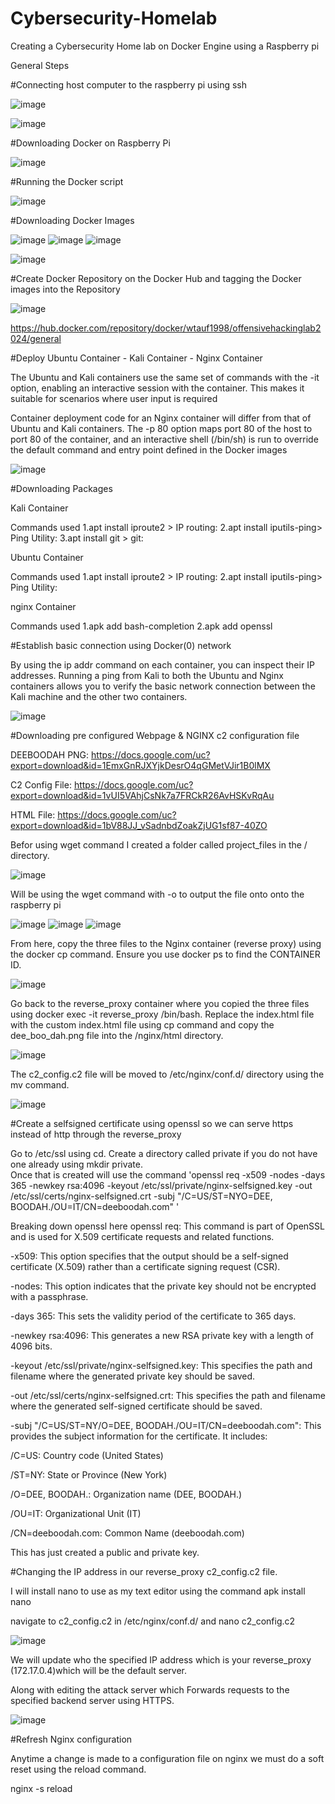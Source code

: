 # Cybersecurity-Homelab
Creating a Cybersecurity Home lab on Docker Engine using a Raspberry pi

General Steps

#Connecting host computer to the raspberry pi using ssh

![image](https://github.com/Will-Tauferner/Cybersecurity-Homelab/assets/112906919/628ba0c1-eb52-44fb-a5d6-5a5f1fb53ce6)

![image](https://github.com/Will-Tauferner/Cybersecurity-Homelab/assets/112906919/1a565ef0-f0e8-44a0-b698-fec0cf44a52d)

#Downloading Docker on Raspberry Pi

![image](https://github.com/Will-Tauferner/Cybersecurity-Homelab/assets/112906919/45014604-2502-43d7-9d64-fa3e8d30e2ca)

#Running the Docker script 

![image](https://github.com/Will-Tauferner/Cybersecurity-Homelab/assets/112906919/eadfb108-c17d-44d8-a06d-e1b39cb7fd5a)

#Downloading Docker Images 

![image](https://github.com/Will-Tauferner/Cybersecurity-Homelab/assets/112906919/fde9a681-99a3-4601-99b3-21e81d669d39)
![image](https://github.com/Will-Tauferner/Cybersecurity-Homelab/assets/112906919/a5bfbdfb-8554-4321-a976-b5132f0e26f8)
![image](https://github.com/Will-Tauferner/Cybersecurity-Homelab/assets/112906919/ebb2e18f-c041-4190-9b48-3f925f45c4b7)

![image](https://github.com/Will-Tauferner/Cybersecurity-Homelab/assets/112906919/0c4b3d3c-023e-426f-83a8-2d5fada51bdd)

#Create Docker Repository on the Docker Hub and tagging the Docker images into the Repository 

![image](https://github.com/Will-Tauferner/Cybersecurity-Homelab/assets/112906919/13c5fa41-4aea-4711-bf09-f3be7b31cca0)

https://hub.docker.com/repository/docker/wtauf1998/offensivehackinglab2024/general

#Deploy Ubuntu Container - Kali Container - Nginx Container 

The Ubuntu and Kali containers use the same set of commands with the -it option, enabling an interactive session with the container. This makes it suitable for scenarios where user input is required

Container deployment code for an Nginx container will differ from that of Ubuntu and Kali containers. The -p 80 option maps port 80 of the host to port 80 of the container, and an interactive shell (/bin/sh) is run to override the default command and entry point defined in the Docker images

![image](https://github.com/Will-Tauferner/Cybersecurity-Homelab/assets/112906919/bb203b43-2b74-4ee7-98cc-fdae70e343c5)

#Downloading Packages 

Kali Container 

Commands used
1.apt install iproute2 > IP routing:
2.apt install iputils-ping> Ping Utility:
3.apt install git > git:

Ubuntu Container

Commands used 
1.apt install iproute2 > IP routing:
2.apt install iputils-ping> Ping Utility:

nginx Container 

Commands used
1.apk add bash-completion
2.apk add openssl

#Establish basic connection using Docker(0) network

By using the ip addr command on each container, you can inspect their IP addresses. Running a ping from Kali to both the Ubuntu and Nginx containers allows you to verify the basic network connection between the Kali machine and the other two containers.

![image](https://github.com/Will-Tauferner/Cybersecurity-Homelab/assets/112906919/f61468e7-964f-423c-9f3a-a4a2cd337717)

#Downloading pre configured Webpage & NGINX c2 configuration file 

DEEBOODAH PNG: https://docs.google.com/uc?export=download&id=1EmxGnRJXYjkDesrO4qGMetVJir1B0lMX 

C2 Config File: https://docs.google.com/uc?export=download&id=1vUI5VAhjCsNk7a7FRCkR26AvHSKvRqAu 

HTML File: https://docs.google.com/uc?export=download&id=1bV88JJ_vSadnbdZoakZjUG1sf87-40ZO 

Befor using wget command I created a folder called project_files in the / directory.

![image](https://github.com/Will-Tauferner/Cybersecurity-Homelab/assets/112906919/916fafc4-383e-4e8f-8d6c-e649db3df09e)

Will be using the wget command with -o to output the file onto onto the raspberry pi 

![image](https://github.com/Will-Tauferner/Cybersecurity-Homelab/assets/112906919/a06cd186-155a-4fda-88d5-4903fbf795a1)
![image](https://github.com/Will-Tauferner/Cybersecurity-Homelab/assets/112906919/c46e3618-527f-4a7e-a72d-fc6ce794cbb5)
![image](https://github.com/Will-Tauferner/Cybersecurity-Homelab/assets/112906919/32af8a76-8fd5-496f-ac0a-0b68c2d835d1)

From here, copy the three files to the Nginx container (reverse proxy) using the docker cp command. Ensure you use docker ps to find the CONTAINER ID.

![image](https://github.com/Will-Tauferner/Cybersecurity-Homelab/assets/112906919/13ece8d2-3a86-43c9-9802-d0370353df2c)

Go back to the reverse_proxy container where you copied the three files using docker exec -it reverse_proxy /bin/bash. Replace the index.html file with the custom index.html file using cp command and copy the dee_boo_dah.png file into the /nginx/html directory.

![image](https://github.com/Will-Tauferner/Cybersecurity-Homelab/assets/112906919/1a6e538f-37ef-464e-879d-fd8ea21d6328)

The c2_config.c2 file will be moved to /etc/nginx/conf.d/ directory using the mv command.

![image](https://github.com/Will-Tauferner/Cybersecurity-Homelab/assets/112906919/5ffb71b2-5965-4b70-97a3-14789457a32e)

#Create a selfsigned certificate using openssl so we can serve https instead of http through the reverse_proxy

Go to /etc/ssl using cd.  Create a directory called private if you do not have one already using mkdir private.  
Once that is created will use the command 'openssl req -x509 -nodes -days 365 -newkey rsa:4096 -keyout /etc/ssl/private/nginx-selfsigned.key -out /etc/ssl/certs/nginx-selfsigned.crt -subj "/C=US/ST=NYO=DEE, BOODAH./OU=IT/CN=deeboodah.com" '

Breaking down openssl here 
openssl req: This command is part of OpenSSL and is used for X.509 certificate requests and related functions.

-x509: This option specifies that the output should be a self-signed certificate (X.509) rather than a certificate signing request (CSR).

-nodes: This option indicates that the private key should not be encrypted with a passphrase.

-days 365: This sets the validity period of the certificate to 365 days.

-newkey rsa:4096: This generates a new RSA private key with a length of 4096 bits.

-keyout /etc/ssl/private/nginx-selfsigned.key: This specifies the path and filename where the generated private key should be saved.

-out /etc/ssl/certs/nginx-selfsigned.crt: This specifies the path and filename where the generated self-signed certificate should be saved.

-subj "/C=US/ST=NY/O=DEE, BOODAH./OU=IT/CN=deeboodah.com": This provides the subject information for the certificate. It includes:

/C=US: Country code (United States)

/ST=NY: State or Province (New York)

/O=DEE, BOODAH.: Organization name (DEE, BOODAH.)

/OU=IT: Organizational Unit (IT)

/CN=deeboodah.com: Common Name (deeboodah.com)

This has just created a public and private key.

#Changing the IP address in our reverse_proxy c2_config.c2 file.

I will install nano to use as my text editor using the command apk install nano

navigate to c2_config.c2 in /etc/nginx/conf.d/ and nano c2_config.c2 

![image](https://github.com/Will-Tauferner/Cybersecurity-Homelab/assets/112906919/b9d4c1ef-e596-4d1f-ad9b-91609d3843b9)

We will update who the specified IP address which is your reverse_proxy (172.17.0.4)which will be the default server.   

Along with editing the attack server which Forwards requests to the specified backend server using HTTPS.

![image](https://github.com/Will-Tauferner/Cybersecurity-Homelab/assets/112906919/21ef9f91-aaf1-4426-83aa-bede04771e04)

#Refresh Nginx configuration

Anytime a change is made to a configuration file on nginx we must do a soft reset using the reload command.

nginx -s reload


